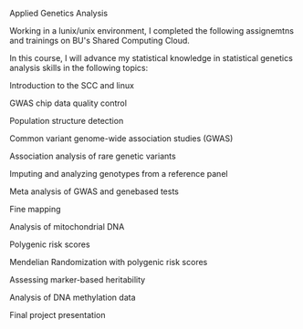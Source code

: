 Applied Genetics Analysis

Working in a lunix/unix environment, I completed the following assignemtns and trainings on BU's Shared Computing Cloud. 

In this course, I will advance my statistical knowledge in statistical genetics analysis skills in the following topics:

Introduction to the SCC and linux

GWAS chip data quality control

Population structure detection

Common variant genome-wide association studies (GWAS)

Association analysis of rare genetic variants

Imputing and analyzing genotypes from a reference panel

Meta analysis of GWAS and genebased tests

Fine mapping

Analysis of mitochondrial DNA

Polygenic risk scores 

Mendelian Randomization with polygenic risk scores

Assessing marker-based heritability

Analysis of DNA methylation data 

Final project presentation

